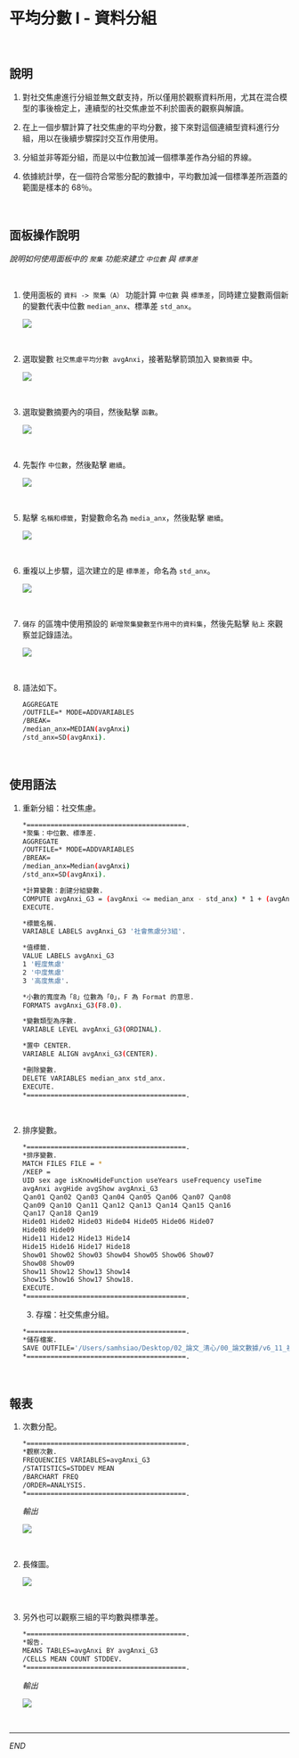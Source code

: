 # 平均分數 I - 資料分組

<br>

## 說明

1. 對社交焦慮進行分組並無文獻支持，所以僅用於觀察資料所用，尤其在混合模型的事後檢定上，連續型的社交焦慮並不利於圖表的觀察與解讀。

2. 在上一個步驟計算了社交焦慮的平均分數，接下來對這個連續型資料進行分組，用以在後續步驟探討交互作用使用。

3. 分組並非等距分組，而是以中位數加減一個標準差作為分組的界線。

4. 依據統計學，在一個符合常態分配的數據中，平均數加減一個標準差所涵蓋的範圍是樣本的 68％。

<br>

## 面板操作說明

_說明如何使用面板中的 `聚集` 功能來建立 `中位數` 與 `標準差`_

<br>

1. 使用面板的 `資料 -> 聚集（A）` 功能計算 `中位數` 與 `標準差`，同時建立變數兩個新的變數代表中位數 `median_anx`、標準差 `std_anx`。

    ![](images/img_07.png)

<br>

2. 選取變數 `社交焦慮平均分數 avgAnxi`，接著點擊箭頭加入 `變數摘要` 中。

    ![](images/img_11.png)

<br>

3. 選取變數摘要內的項目，然後點擊 `函數`。

    ![](images/img_12.png)

<br>

4. 先製作 `中位數`，然後點擊 `繼續`。 

    ![](images/img_13.png)

<br>

5. 點擊 `名稱和標籤`，對變數命名為 `media_anx`，然後點擊 `繼續`。

    ![](images/img_14.png)

<br>

6. 重複以上步驟，這次建立的是 `標準差`，命名為 `std_anx`。

    ![](images/img_15.png)

<br>

7. `儲存` 的區塊中使用預設的 `新增聚集變數至作用中的資料集`，然後先點擊 `貼上` 來觀察並記錄語法。

    ![](images/img_16.png)

<br>

8. 語法如下。

    ```bash
    AGGREGATE
    /OUTFILE=* MODE=ADDVARIABLES
    /BREAK=
    /median_anx=MEDIAN(avgAnxi) 
    /std_anx=SD(avgAnxi).
    ```

<br>

## 使用語法

1. 重新分組：社交焦慮。

    ```bash
    *========================================.
    *聚集：中位數、標準差.
    AGGREGATE
    /OUTFILE=* MODE=ADDVARIABLES
    /BREAK=
    /median_anx=Median(avgAnxi)
    /std_anx=SD(avgAnxi).

    *計算變數：創建分組變數.
    COMPUTE avgAnxi_G3 = (avgAnxi <= median_anx - std_anx) * 1 + (avgAnxi > median_anx - std_anx & avgAnxi < median_anx + std_anx) * 2 + (avgAnxi >= median_anx + std_anx) * 3.
    EXECUTE.

    *標籤名稱.
    VARIABLE LABELS avgAnxi_G3 '社會焦慮分3組'.

    *值標籤.
    VALUE LABELS avgAnxi_G3 
    1 '輕度焦慮'
    2 '中度焦慮'
    3 '高度焦慮'.

    *小數的寬度為「8」位數為「0」，F 為 Format 的意思.
    FORMATS avgAnxi_G3(F8.0).

    *變數類型為序數.
    VARIABLE LEVEL avgAnxi_G3(ORDINAL).

    *置中 CENTER.
    VARIABLE ALIGN avgAnxi_G3(CENTER).

    *刪除變數.
    DELETE VARIABLES median_anx std_anx.
    EXECUTE.
    *========================================.
    ```

<br>

2. 排序變數。

    ```bash
    *========================================.
    *排序變數.
    MATCH FILES FILE = *
    /KEEP = 
    UID sex age isKnowHideFunction useYears useFrequency useTime 
    avgAnxi avgHide avgShow avgAnxi_G3 
    Ｑan01 Ｑan02 Ｑan03 Ｑan04 Ｑan05 Ｑan06 Ｑan07 Ｑan08 
    Ｑan09 Ｑan10 Ｑan11 Ｑan12 Ｑan13 Ｑan14 Ｑan15 Ｑan16 
    Ｑan17 Ｑan18 Ｑan19 
    Hide01 Hide02 Hide03 Hide04 Hide05 Hide06 Hide07 
    Hide08 Hide09 
    Hide11 Hide12 Hide13 Hide14 
    Hide15 Hide16 Hide17 Hide18 
    Show01 Show02 Show03 Show04 Show05 Show06 Show07 
    Show08 Show09 
    Show11 Show12 Show13 Show14 
    Show15 Show16 Show17 Show18.
    EXECUTE.
    *========================================.
    ```


    3. 存檔：社交焦慮分組。

    ```bash
    *========================================.
    *儲存檔案.
    SAVE OUTFILE='/Users/samhsiao/Desktop/02_論文_清心/00_論文數據/v6_11_社交焦慮分組.sav'.
    *========================================.
    ```

<br>

## 報表

1. 次數分配。

    ```bash
    *========================================.
    *觀察次數.
    FREQUENCIES VARIABLES=avgAnxi_G3
    /STATISTICS=STDDEV MEAN
    /BARCHART FREQ
    /ORDER=ANALYSIS.
    *========================================.
    ```

    _輸出_

    ![](images/img_08.png)

<br>

2. 長條圖。

    ![](images/img_09.png)

<br>

3. 另外也可以觀察三組的平均數與標準差。

    ```bash
    *========================================.
    *報告.
    MEANS TABLES=avgAnxi BY avgAnxi_G3
    /CELLS MEAN COUNT STDDEV.
    *========================================.
    ```

    _輸出_

    ![](images/img_10.png)

<br>

___

_END_